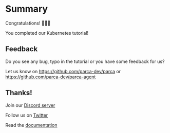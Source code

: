 # Summary

Congratulations! 🎉🎉🎉

You completed our Kubernetes tutorial!

## Feedback

Do you see any bug, typo in the tutorial or you have some feedback for us?

Let us know on https://github.com/parca-dev/parca or https://github.com/parca-dev/parca-agent

## Thanks!

Join our [Discord server](https://discord.com/invite/ZgUpYgpzXy)

Follow us on [Twitter](https://twitter.com/ParcaDev)

Read the [documentation](https://www.parca.dev/docs/overview)
